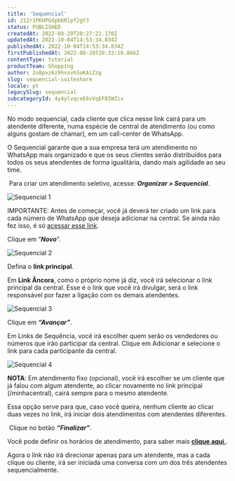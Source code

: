 ```yaml
---
title: 'Sequencial'
id: 212r1PKHPGdpbbRlpf2gY3
status: PUBLISHED
createdAt: 2022-08-29T20:27:22.170Z
updatedAt: 2022-10-04T14:53:34.834Z
publishedAt: 2022-10-04T14:53:34.834Z
firstPublishedAt: 2022-08-29T20:33:10.866Z
contentType: tutorial
productTeam: Shopping
author: 2o8pvz6z9hvxvhSoKAiZzg
slug: sequencial-suiteshare
locale: pt
legacySlug: sequencial
subcategoryId: 4y4ylvqceE6vVqEF8IWZix
---
```


No modo sequencial, cada cliente que clica nesse link cairá para um atendente diferente, numa espécie de central de atendimento (ou como alguns gostam de chamar), em um call-center de WhatsApp.

O Sequencial garante que a sua empresa terá um atendimento no WhatsApp mais organizado e que os seus clientes serão distribuídos para todos os seus atendentes de forma igualitária, dando mais agilidade ao seu time.

 Para criar um atendimento seletivo, acesse: _**Organizar > Sequencial**_. 

![Sequencial  1](//images.ctfassets.net/alneenqid6w5/5d6rENDv7iZliW45U3wSdX/863a4066aeb31f4130f509441aed7560/Screenshot_2022-08-29_at_17-29-16_Sequencial.png)

IMPORTANTE: Antes de começar, você já deverá ter criado um link para cada número de WhatsApp que deseja adicionar na central. Se ainda não fez isso, é só [acessar esse link](https://help.vtex.com/pt/tutorial/links--7h7YXPFovF2k5z6ZSZs5WB).

Clique em “_**Novo**_”.

![Sequencial 2](//images.ctfassets.net/alneenqid6w5/6yE3a7cKM7tjSmg2YUCnsi/372a64bb021c5ed195aa0d49fc3a0508/Screenshot_2022-08-29_at_17-29-21_Sequencial.png)

Defina o **link principal**. 

Em **Link Âncora**, como o próprio nome já diz, você irá selecionar o link principal da central. Esse é o link que você irá divulgar, será o link responsável por fazer a ligação com os demais atendentes.

![Sequencial 3](//images.ctfassets.net/alneenqid6w5/1ey00JvWyDeOWkCG7kzhgl/1985a9808e85374f15d3fb21feabb4b5/Screenshot_2022-08-29_at_17-29-25_Sequencial.png)

Clique em _**“Avançar”**_.

Em Links de Sequência, você irá escolher quem serão os vendedores ou números que irão participar da central. Clique em Adicionar e selecione o link para cada participante da central.

![Sequencial 4](//images.ctfassets.net/alneenqid6w5/7wYRRK5a5E8Myh7LUkSNKN/facae61bda1dafdc6421eca7cbd19687/Screenshot_2022-08-29_at_17-29-30_Sequencial.png)

**NOTA**: Em atendimento fixo (opcional), você irá escolher se um cliente que já falou com algum atendente, ao clicar novamente no link principal (/minhacentral), cairá sempre para o mesmo atendente.

Essa opção serve para que, caso você queira, nenhum cliente ao clicar duas vezes no link, irá iniciar dois atendimentos com atendentes diferentes.

 Clique no botão _**“Finalizar”**_.

Você pode definir os horários de atendimento, para saber mais [**clique aqui**.](https://help.vtex.com/pt/tutorial/horario-de-atendimento-suiteshare--4T1kEGSCdiIorFkcMj6F8e).

Agora o link não irá direcionar apenas para um atendente, mas a cada clique ou cliente, irá ser iniciada uma conversa com um dos três atendentes sequencialmente.
